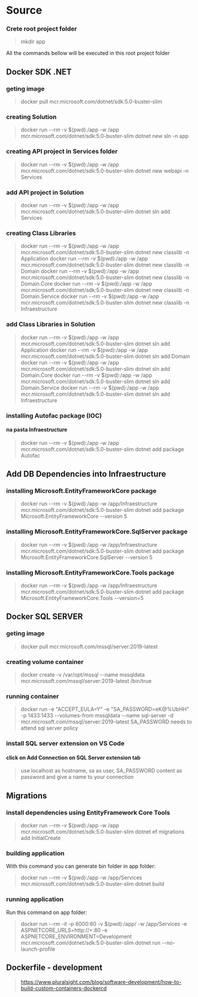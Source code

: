 # Source
### Crete root project folder
> mkdir app

All the commands bellow will be executed in this root project folder
## Docker SDK .NET

### geting image
> docker pull mcr.microsoft.com/dotnet/sdk:5.0-buster-slim

### creating Solution
> docker run --rm -v $(pwd):/app -w /app mcr.microsoft.com/dotnet/sdk:5.0-buster-slim dotnet new sln -n app

### creating API project in Services folder
> docker run --rm -v $(pwd):/app -w /app mcr.microsoft.com/dotnet/sdk:5.0-buster-slim dotnet new webapi -n Services
### add API project in Solution
> docker run --rm -v $(pwd):/app -w /app mcr.microsoft.com/dotnet/sdk:5.0-buster-slim dotnet sln add Services

### creating Class Libraries
> docker run --rm -v $(pwd):/app -w /app mcr.microsoft.com/dotnet/sdk:5.0-buster-slim dotnet new classlib -n Application
> docker run --rm -v $(pwd):/app -w /app mcr.microsoft.com/dotnet/sdk:5.0-buster-slim dotnet new classlib -n Domain
> docker run --rm -v $(pwd):/app -w /app mcr.microsoft.com/dotnet/sdk:5.0-buster-slim dotnet new classlib -n Domain.Core
> docker run --rm -v $(pwd):/app -w /app mcr.microsoft.com/dotnet/sdk:5.0-buster-slim dotnet new classlib -n Domain.Service
> docker run --rm -v $(pwd):/app -w /app mcr.microsoft.com/dotnet/sdk:5.0-buster-slim dotnet new classlib -n Infraestructure
### add Class Libraries in Solution
> docker run --rm -v $(pwd):/app -w /app mcr.microsoft.com/dotnet/sdk:5.0-buster-slim dotnet sln add Application
> docker run --rm -v $(pwd):/app -w /app mcr.microsoft.com/dotnet/sdk:5.0-buster-slim dotnet sln add Domain
> docker run --rm -v $(pwd):/app -w /app mcr.microsoft.com/dotnet/sdk:5.0-buster-slim dotnet sln add Domain.Core
> docker run --rm -v $(pwd):/app -w /app mcr.microsoft.com/dotnet/sdk:5.0-buster-slim dotnet sln add Domain.Service
> docker run --rm -v $(pwd):/app -w /app mcr.microsoft.com/dotnet/sdk:5.0-buster-slim dotnet sln add Infraestructure

### installing Autofac package (IOC)
#### na pasta Infraestructure
> docker run --rm -v $(pwd):/app -w /app mcr.microsoft.com/dotnet/sdk:5.0-buster-slim dotnet add package Autofac

## Add DB Dependencies into Infraestructure
### installing Microsoft.EntityFrameworkCore package
> docker run --rm -v $(pwd):/app -w /app/Infraestructure mcr.microsoft.com/dotnet/sdk:5.0-buster-slim dotnet add package Microsoft.EntityFrameworkCore --version 5
### installing Microsoft.EntityFrameworkCore.SqlServer package
> docker run --rm -v $(pwd):/app -w /app/Infraestructure mcr.microsoft.com/dotnet/sdk:5.0-buster-slim dotnet add package Microsoft.EntityFrameworkCore.SqlServer --version 5
### installing Microsoft.EntityFrameworkCore.Tools package
> docker run --rm -v $(pwd):/app -w /app/Infraestructure mcr.microsoft.com/dotnet/sdk:5.0-buster-slim dotnet add package Microsoft.EntityFrameworkCore.Tools --version=5

## Docker SQL SERVER
### geting image
> docker pull mcr.microsoft.com/mssql/server:2019-latest
### creating volume container
> docker create -v /var/opt/mssql --name mssqldata  mcr.microsoft.com/mssql/server:2019-latest /bin/true
### running container
> docker run -e "ACCEPT_EULA=Y" -e "SA_PASSWORD=eK@%UbHH" -p 1433:1433 --volumes-from mssqldata --name sql-server -d mcr.microsoft.com/mssql/server:2019-latest
> SA_PASSWORD needs to attend sql server policy
### install SQL server extension on VS Code
#### click on Add Connection on SQL Server extension tab
> use localhost as hostname, sa as user, SA_PASSWORD content as password and give a name to your connection

## Migrations
### install dependencies using EntityFramework Core Tools 
> docker run --rm -v $(pwd):/app -w /app mcr.microsoft.com/dotnet/sdk:5.0-buster-slim dotnet ef migrations add InitialCreate


### building application
With this command you can generate bin folder in app folder:
> docker run --rm -v $(pwd):/app -w /app/Services mcr.microsoft.com/dotnet/sdk:5.0-buster-slim dotnet build
### running application
Run this command on app folder:
> docker run --rm -it -p 8000:80 -v $(pwd):/app/ -w /app/Services -e ASPNETCORE_URLS=http://+:80 -e ASPNETCORE_ENVIRONMENT=Development mcr.microsoft.com/dotnet/sdk:5.0-buster-slim dotnet run --no-launch-profile

## Dockerfile - development
> https://www.pluralsight.com/blog/software-development/how-to-build-custom-containers-dockercd

